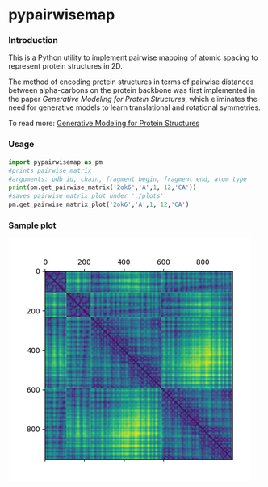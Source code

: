 # pypairwisemap
### Introduction
This is a Python utility to implement pairwise mapping of atomic spacing to represent protein structures in 2D. 

The method of encoding protein structures in terms of pairwise distances between alpha-carbons on the protein backbone was first implemented in the paper *Generative Modeling for Protein Structures*, which eliminates the need for generative models to learn translational and rotational symmetries.

To read more: [Generative Modeling for Protein Structures](https://papers.nips.cc/paper/7978-generative-modeling-for-protein-structures.pdf)

### Usage
```python
import pypairwisemap as pm
#prints pairwise matrix
#arguments: pdb id, chain, fragment begin, fragment end, atom type
print(pm.get_pairwise_matrix('2ok6','A',1, 12,'CA'))
#saves pairwise matrix plot under './plots'
pm.get_pairwise_matrix_plot('2ok6','A',1, 12,'CA')
```

### Sample plot   
![](./assets/2ok6_CA.png)
